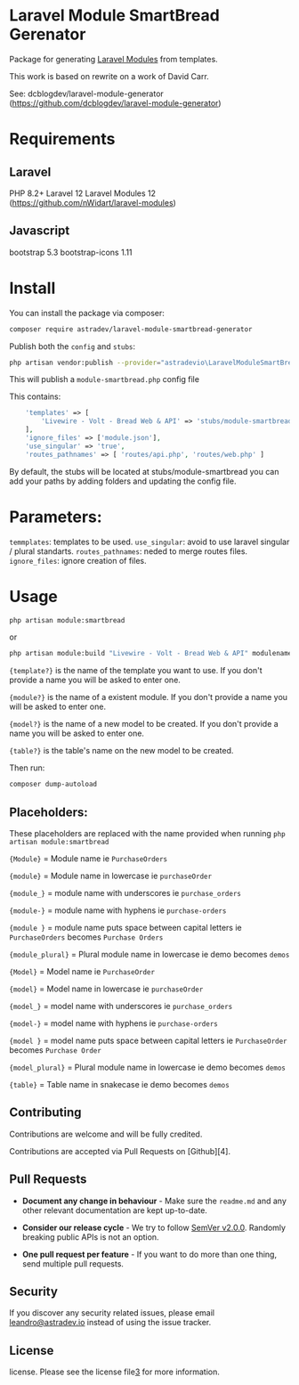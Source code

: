 # Laravel Module SmartBread Gerenator 

Package for generating [Laravel Modules](https://github.com/nWidart/laravel-modules) from templates. 

This work is based on rewrite on a work of David Carr. 

See: 
dcblogdev/laravel-module-generator (https://github.com/dcblogdev/laravel-module-generator)

# Requirements

## Laravel
PHP 8.2+
Laravel 12
Laravel Modules 12 (https://github.com/nWidart/laravel-modules)

## Javascript
bootstrap 5.3
bootstrap-icons 1.11

# Install

You can install the package via composer:

```bash
composer require astradev/laravel-module-smartbread-generator
```

Publish both the `config` and `stubs`:

```bash
php artisan vendor:publish --provider="astradevio\LaravelModuleSmartBreadGenerator\LaravelModuleSmartBreadGeneratorServiceProvider" 
```

This will publish a `module-smartbread.php` config file

This contains:
```php
    'templates' => [
        'Livewire - Volt - Bread Web & API' => 'stubs/module-smartbread/livewire-volt-full',
    ],
    'ignore_files' => ['module.json'],
    'use_singular' => 'true',
    'routes_pathnames' => [ 'routes/api.php', 'routes/web.php' ]
```
By default, the stubs will be located at stubs/module-smartbread you can add your paths by adding folders and updating the config file.

# Parameters:
`temmplates`: templates to be used.
`use_singular`: avoid to use laravel singular / plural standarts.
`routes_pathnames`: neded to merge routes files.
`ignore_files`: ignore creation of files.

# Usage

```bash
php artisan module:smartbread
```
or 
```bash
php artisan module:build "Livewire - Volt - Bread Web & API" modulename modelname tablename 
```

`{template?}` is the name of the template you want to use. If you don't provide a name you will be asked to enter one.

`{module?}` is the name of a existent module. If you don't provide a name you will be asked to enter one.

`{model?}` is the name of a new model to be created. If you don't provide a name you will be asked to enter one.

`{table?}` is the table's name on the new model to be created. 

Then run:

```bash
composer dump-autoload
```
## Placeholders:

These placeholders are replaced with the name provided when running `php artisan module:smartbread`

`{Module}` = Module name ie `PurchaseOrders`

`{module}` = Module name in lowercase ie `purchaseOrder`

`{module_}` = module name with underscores ie `purchase_orders`

`{module-}` = module name with hyphens ie `purchase-orders`

`{module }` = module name puts space between capital letters ie `PurchaseOrders` becomes `Purchase Orders`

`{module_plural}` = Plural module name in lowercase ie demo becomes `demos`

`{Model}` = Model name ie `PurchaseOrder`

`{model}` = Model name in lowercase ie `purchaseOrder`

`{model_}` = model name with underscores ie `purchase_orders`

`{model-}` = model name with hyphens ie `purchase-orders`

`{model }` = model name puts space between capital letters ie `PurchaseOrder` becomes `Purchase Order`

`{model_plural}` = Plural module name in lowercase ie demo becomes `demos`

`{table}` = Table name in snakecase ie demo becomes `demos`

## Contributing

Contributions are welcome and will be fully credited.

Contributions are accepted via Pull Requests on [Github][4].

## Pull Requests

- **Document any change in behaviour** - Make sure the `readme.md` and any other relevant documentation are kept up-to-date.

- **Consider our release cycle** - We try to follow [SemVer v2.0.0][2]. Randomly breaking public APIs is not an option.

- **One pull request per feature** - If you want to do more than one thing, send multiple pull requests.

## Security

If you discover any security related issues, please email leandro@astradev.io instead of using the issue tracker.

## License

license. Please see the license file[3] for more information.

[1]:    changelog.md
[2]:    http://semver.org/
[3]:    license.md
